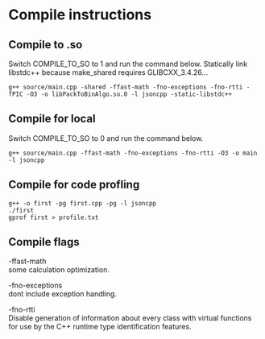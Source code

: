 # Compile instructions

## Compile to .so
Switch COMPILE_TO_SO to 1 and run the command below.
Statically link libstdc++ because make_shared requires GLIBCXX_3.4.26...


    g++ source/main.cpp -shared -ffast-math -fno-exceptions -fno-rtti -fPIC -O3 -o libPackToBinAlgo.so.0 -l jsoncpp -static-libstdc++

## Compile for local
Switch COMPILE_TO_SO to 0 and run the command below.

    g++ source/main.cpp -ffast-math -fno-exceptions -fno-rtti -O3 -o main -l jsoncpp

## Compile for code profling
    g++ -o first -pg first.cpp -pg -l jsoncpp
    ./first
    gprof first > profile.txt


## Compile flags
-ffast-math  
some calculation optimization.

-fno-exceptions  
dont include exception handling.

-fno-rtti  
Disable generation of information about every class with virtual functions for use by the C++ runtime type identification features.

